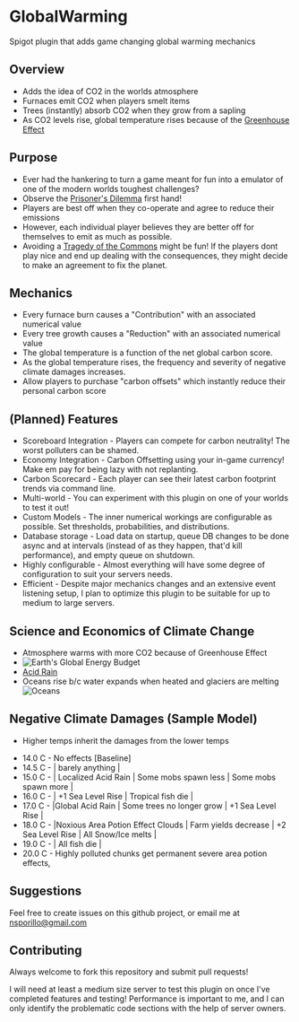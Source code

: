 # GlobalWarming
Spigot plugin that adds game changing global warming mechanics

## Overview
+ Adds the idea of CO2 in the worlds atmosphere 
+ Furnaces emit CO2 when players smelt items
+ Trees (instantly) absorb CO2 when they grow from a sapling
+ As CO2 levels rise, global temperature rises because of the [Greenhouse Effect](http://hyperphysics.phy-astr.gsu.edu/hbase/thermo/grnhse.html)

## Purpose
+ Ever had the hankering to turn a game meant for fun into a emulator of one of the modern worlds toughest challenges?
+ Observe the [Prisoner's Dilemma](https://en.wikipedia.org/wiki/Prisoner%27s_dilemma#In_environmental_studies) first hand! 
+ Players are best off when they co-operate and agree to reduce their emissions
+ However, each individual player believes they are better off for themselves to emit as much as possible. 
+ Avoiding a [Tragedy of the Commons](https://en.wikipedia.org/wiki/Tragedy_of_the_commons) might be fun! If the players dont play nice and end up dealing with the consequences, they might decide to make an agreement to fix the planet. 

## Mechanics 
+ Every furnace burn causes a "Contribution" with an associated numerical value
+ Every tree growth causes a "Reduction" with an associated numerical value
+ The global temperature is a function of the net global carbon score. 
+ As the global temperature rises, the frequency and severity of negative climate damages increases.
+ Allow players to purchase "carbon offsets" which instantly reduce their personal carbon score

## (Planned) Features
+ Scoreboard Integration - Players can compete for carbon neutrality! The worst polluters can be shamed.
+ Economy Integration - Carbon Offsetting using your in-game currency! Make em pay for being lazy with not replanting.
+ Carbon Scorecard - Each player can see their latest carbon footprint trends via command line.
+ Multi-world - You can experiment with this plugin on one of your worlds to test it out!
+ Custom Models - The inner numerical workings are configurable as possible. Set thresholds, probabilities, and distributions.
+ Database storage - Load data on startup, queue DB changes to be done async and at intervals (instead of as they happen, that'd kill performance), and empty queue on shutdown. 
+ Highly configurable - Almost everything will have some degree of configuration to suit your servers needs.
+ Efficient - Despite major mechanics changes and an extensive event listening setup, I plan to optimize this plugin to be suitable for up to medium to large servers. 

## Science and Economics of Climate Change
+ Atmosphere warms with more CO2 because of Greenhouse Effect
+ ![Earth's Global Energy Budget](https://prnt.sc/kkxnhu)
+ [Acid Rain](https://en.wikipedia.org/wiki/Acid_rain)
+ Oceans rise b/c water expands when heated and glaciers are melting
![Oceans](https://i.imgur.com/dJPkYAo.png)

## Negative Climate Damages (Sample Model) 
- Higher temps inherit the damages from the lower temps
+ 14.0 C - No effects [Baseline]
+ 14.5 C - | barely anything | 
+ 15.0 C - | Localized Acid Rain | Some mobs spawn less | Some mobs spawn more |
+ 16.0 C - | +1 Sea Level Rise | Tropical fish die |
+ 17.0 C - |Global Acid Rain | Some trees no longer grow | +1 Sea Level Rise |
+ 18.0 C - |Noxious Area Potion Effect Clouds | Farm yields decrease | +2 Sea Level Rise | All Snow/Ice melts |
+ 19.0 C - | All fish die |
+ 20.0 C - Highly polluted chunks get permanent severe area potion effects, 

## Suggestions 
Feel free to create issues on this github project, or email me at nsporillo@gmail.com

## Contributing 
Always welcome to fork this repository and submit pull requests!

I will need at least a medium size server to test this plugin on once I've completed features and testing! Performance is important to me, and I can only identify the problematic code sections with the help of server owners. 
